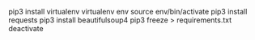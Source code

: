 pip3 install virtualenv
virtualenv env
source env/bin/activate
pip3 install requests
pip3 install beautifulsoup4
pip3 freeze > requirements.txt
deactivate

